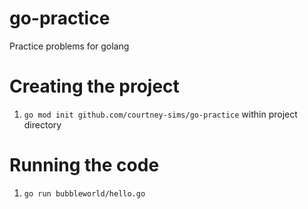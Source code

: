 # go-practice
Practice problems for golang

# Creating the project
1. `go mod init github.com/courtney-sims/go-practice` within project directory

# Running the code
1. `go run bubbleworld/hello.go`
